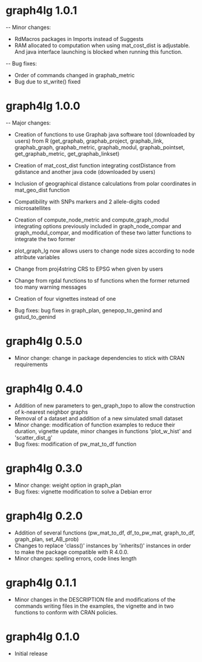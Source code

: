 # graph4lg 1.0.1

-- Minor changes: 
- RdMacros packages in Imports instead of Suggests
- RAM allocated to computation when using mat_cost_dist is adjustable. And
 java interface launching is blocked when running this function.
 
-- Bug fixes:
- Order of commands changed in graphab_metric
- Bug due to st_write() fixed

# graph4lg 1.0.0

-- Major changes: 
- Creation of functions to use Graphab java software tool (downloaded by users) 
from R (get_graphab, graphab_project, graphab_link, graphab_graph, graphab_metric, graphab_modul,
graphab_pointset, get_graphab_metric, get_graphab_linkset)
- Creation of mat_cost_dist function integrating costDistance from gdistance
and another java code (downloaded by users)
- Inclusion of geographical distance calculations from polar coordinates in 
mat_geo_dist function
- Compatibility with SNPs markers and 2 allele-digits coded microsatellites
- Creation of compute_node_metric and compute_graph_modul integrating options
previously included in graph_node_compar and graph_modul_compar, and modification
of these two latter functions to integrate the two former
- plot_graph_lg now allows users to change node sizes according to node attribute variables
- Change from proj4string CRS to EPSG when given by users
- Change from rgdal functions to sf functions when the former returned too many
warning messages
- Creation of four vignettes instead of one

- Bug fixes: bug fixes in graph_plan, genepop_to_genind and gstud_to_genind


# graph4lg 0.5.0

- Minor change: change in package dependencies to stick with CRAN requirements

# graph4lg 0.4.0

- Addition of new parameters to gen_graph_topo to allow the construction of k-nearest neighbor graphs
- Removal of a dataset and addition of a new simulated small dataset
- Minor change: modification of function examples to reduce their duration, vignette update, minor changes in functions 'plot_w_hist' and 'scatter_dist_g'
- Bug fixes: modification of pw_mat_to_df function

# graph4lg 0.3.0

- Minor change: weight option in graph_plan
- Bug fixes: vignette modification to solve a Debian error

# graph4lg 0.2.0

- Addition of several functions (pw_mat_to_df, df_to_pw_mat, graph_to_df, graph_plan, set_AB_prob)
- Changes to replace 'class()' instances by 'inherits()' instances in order to make the package compatible with R 4.0.0.
- Minor changes: spelling errors, code lines length

# graph4lg 0.1.1

- Minor changes in the DESCRIPTION file and modifications of the commands writing files in the examples, the vignette and in two functions to conform with CRAN policies.

# graph4lg 0.1.0

- Initial release


